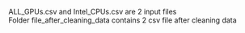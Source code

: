 ALL_GPUs.csv and Intel_CPUs.csv are 2 input files <br>
Folder file_after_cleaning_data contains 2 csv file after cleaning data
